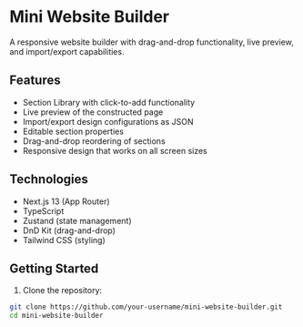 # Mini Website Builder

A responsive website builder with drag-and-drop functionality, live preview, and import/export capabilities.

## Features

- Section Library with click-to-add functionality
- Live preview of the constructed page
- Import/export design configurations as JSON
- Editable section properties
- Drag-and-drop reordering of sections
- Responsive design that works on all screen sizes

## Technologies

- Next.js 13 (App Router)
- TypeScript
- Zustand (state management)
- DnD Kit (drag-and-drop)
- Tailwind CSS (styling)

## Getting Started

1. Clone the repository:

```bash
git clone https://github.com/your-username/mini-website-builder.git
cd mini-website-builder
```
